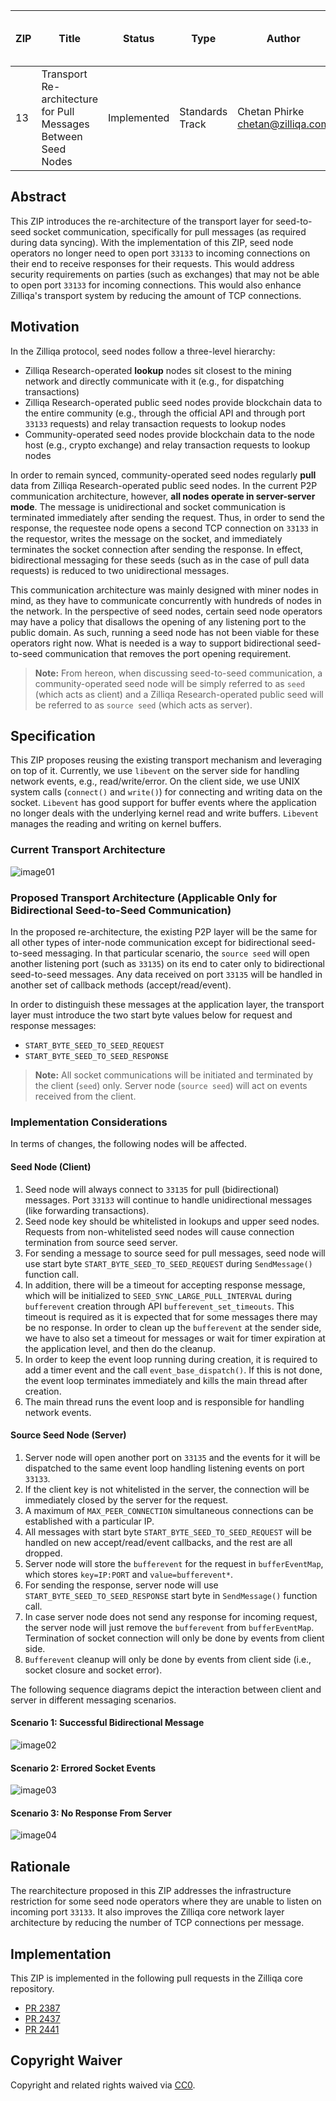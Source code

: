 | ZIP | Title | Status| Type | Author | Created (yyyy-mm-dd) | Updated (yyyy-mm-dd)
|--|--|--|--| -- | -- | -- |
| 13  | Transport Re-architecture for Pull Messages Between Seed Nodes | Implemented | Standards Track  | Chetan Phirke <chetan@zilliqa.com> | 2020-12-10 | 2021-03-10

## Abstract

This ZIP introduces the re-architecture of the transport layer for seed-to-seed socket communication, specifically for pull messages (as required during data syncing). With the implementation of this ZIP, seed node operators no longer need to open port `33133` to incoming connections on their end to receive responses for their requests. This would address security requirements on parties (such as exchanges) that may not be able to open port `33133` for incoming connections. This would also enhance Zilliqa's transport system by reducing the amount of TCP connections.

## Motivation

In the Zilliqa protocol, seed nodes follow a three-level hierarchy:

* Zilliqa Research-operated **lookup** nodes sit closest to the mining network and directly communicate with it (e.g., for dispatching transactions)
* Zilliqa Research-operated public seed nodes provide blockchain data to the entire community (e.g., through the official API and through port `33133` requests) and relay transaction requests to lookup nodes
* Community-operated seed nodes provide blockchain data to the node host (e.g., crypto exchange) and relay transaction requests to lookup nodes

In order to remain synced, community-operated seed nodes regularly **pull** data from Zilliqa Research-operated public seed nodes. In the current P2P communication architecture, however, **all nodes operate in server-server mode**. The message is unidirectional and socket communication is terminated immediately after sending the request. Thus, in order to send the response, the requestee node opens a second TCP connection on `33133` in the requestor, writes the message on the socket, and immediately terminates the socket connection after sending the response. In effect, bidirectional messaging for these seeds (such as in the case of pull data requests) is reduced to two unidirectional messages.

This communication architecture was mainly designed with miner nodes in mind, as they have to communicate concurrently with hundreds of nodes in the network. In the perspective of seed nodes, certain seed node operators may have a policy that disallows the opening of any listening port to the public domain. As such, running a seed node has not been viable for these operators right now. What is needed is a way to support bidirectional seed-to-seed communication that removes the port opening requirement.

>**Note:** From hereon, when discussing seed-to-seed communication, a community-operated seed node will be simply referred to as `seed` (which acts as client) and a Zilliqa Research-operated public seed will be referred to as `source seed` (which acts as server).

## Specification

This ZIP proposes reusing the existing transport mechanism and leveraging on top of it. Currently, we use `libevent` on the server side for handling network events, e.g., read/write/error. On the client side, we use UNIX system calls (`connect()` and `write()`) for connecting and writing data on the socket. `Libevent` has good support for buffer events where the application no longer deals with the underlying kernel read and write buffers. `Libevent` manages the reading and writing on kernel buffers.

### Current Transport Architecture

![image01](../assets/zip-13/P2PSeedComm_Existing_Transport_Architecture.png)

### Proposed Transport Architecture (Applicable Only for Bidirectional Seed-to-Seed Communication)

In the proposed re-architecture, the existing P2P layer will be the same for all other types of inter-node communication except for bidirectional seed-to-seed messaging. In that particular scenario, the `source seed` will open another listening port (such as `33135`) on its end to cater only to bidirectional seed-to-seed messages. Any data received on port `33135` will be handled in another set of callback methods (accept/read/event).

In order to distinguish these messages at the application layer, the transport layer must introduce the two start byte values below for request and response messages:

* `START_BYTE_SEED_TO_SEED_REQUEST`
* `START_BYTE_SEED_TO_SEED_RESPONSE`

> **Note:** All socket communications will be initiated and terminated by the client (`seed`) only. Server node (`source seed`) will act on events received from the client.

### Implementation Considerations

In terms of changes, the following nodes will be affected.

#### Seed Node (Client)

1. Seed node will always connect to `33135` for pull (bidirectional) messages. Port `33133` will continue to handle unidirectional messages (like forwarding transactions).
2. Seed node key should be whitelisted in lookups and upper seed nodes. Requests from non-whitelisted seed nodes will cause connection termination from source seed server.
3. For sending a message to source seed for pull messages, seed node will use start byte `START_BYTE_SEED_TO_SEED_REQUEST` during `SendMessage()` function call.
4. In addition, there will be a timeout for accepting response message, which will be initialized to `SEED_SYNC_LARGE_PULL_INTERVAL` during `bufferevent` creation through API `bufferevent_set_timeouts`. This timeout is required as it is expected that for some messages there may be no response. In order to clean up the `bufferevent` at the sender side, we have to also set a timeout for messages or wait for timer expiration at the application level, and then do the cleanup.
5. In order to keep the event loop running during creation, it is required to add a timer event and the call `event_base_dispatch()`. If this is not done, the event loop terminates immediately and kills the main thread after creation.
6. The main thread runs the event loop and is responsible for handling network events.

#### Source Seed Node (Server)

1. Server node will open another port on `33135` and the events for it will be dispatched to the same event loop handling listening events on port `33133`.
2. If the client key is not whitelisted in the server, the connection will be immediately closed by the server for the request.
3. A maximum of `MAX_PEER_CONNECTION` simultaneous connections can be established with a particular IP.
4. All messages with start byte `START_BYTE_SEED_TO_SEED_REQUEST` will be handled on new accept/read/event callbacks, and the rest are all dropped.
5. Server node will store the `bufferevent` for the request in `bufferEventMap`, which stores `key=IP:PORT` and `value=bufferevent*`.
6. For sending the response, server node will use `START_BYTE_SEED_TO_SEED_RESPONSE` start byte in `SendMessage()` function call.
7. In case server node does not send any response for incoming request, the server node will just remove the `bufferevent` from `bufferEventMap`. Termination of socket connection will only be done by events from client side.
8. `Bufferevent` cleanup will only be done by events from client side (i.e., socket closure and socket error).

The following sequence diagrams depict the interaction between client and server in different messaging scenarios.

#### Scenario 1: Successful Bidirectional Message

![image02](../assets/zip-13/P2PSeedComm_Successful_Scenario.png)

#### Scenario 2: Errored Socket Events

![image03](../assets/zip-13/P2PSeedComm_Error_Scenario.png)

#### Scenario 3: No Response From Server

![image04](../assets/zip-13/P2PSeedComm_No_Response_From_Server_Scenario.png)

## Rationale

The rearchitecture proposed in this ZIP addresses the infrastructure restriction for some seed node operators where they are unable to listen on incoming port `33133`. It also improves the Zilliqa core network layer architecture by reducing the number of TCP connections per message.

## Implementation

This ZIP is implemented in the following pull requests in the Zilliqa core repository.

- [PR 2387](https://github.com/Zilliqa/Zilliqa/pull/2387)
- [PR 2437](https://github.com/Zilliqa/Zilliqa/pull/2437)
- [PR 2441](https://github.com/Zilliqa/Zilliqa/pull/2441)

## Copyright Waiver

Copyright and related rights waived via [CC0](https://creativecommons.org/publicdomain/zero/1.0/).
